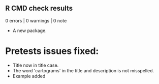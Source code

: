 ## R CMD check results

0 errors | 0 warnings | 0 note

* A new package.

# Pretests issues fixed:

* Title now in title case.
* The word 'cartograms' in the title and description is not misspelled.
* Example added
